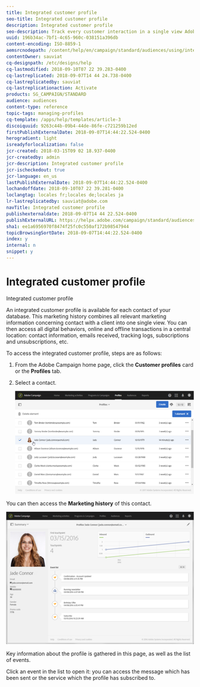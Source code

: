 ```yaml
---
title: Integrated customer profile
seo-title: Integrated customer profile
description: Integrated customer profile
seo-description: Track every customer interaction in a single view Adobe Campaign integrated customer profile is updated throughout the customer life cycle.
uuid: 196b34ac-7bf1-4c65-960c-038151a396db
content-encoding: ISO-8859-1
aemsrcnodepath: /content/help/en/campaign/standard/audiences/using/integrated-customer-profile
contentOwner: sauviat
cq-designpath: /etc/designs/help
cq-lastmodified: 2018-09-10T07 22 39.283-0400
cq-lastreplicated: 2018-09-07T14 44 24.738-0400
cq-lastreplicatedby: sauviat
cq-lastreplicationaction: Activate
products: SG_CAMPAIGN/STANDARD
audience: audiences
content-type: reference
topic-tags: managing-profiles
cq-template: /apps/help/templates/article-3
discoiquuid: 9263c44b-09b4-44de-86fe-c721259b12ed
firstPublishExternalDate: 2018-09-07T14:44:22.524-0400
herogradient: light
isreadyforlocalization: false
jcr-created: 2018-03-15T09 02 18.937-0400
jcr-createdby: admin
jcr-description: Integrated customer profile
jcr-ischeckedout: true
jcr-language: en_us
lastPublishExternalDate: 2018-09-07T14:44:22.524-0400
lochandoffdate: 2018-09-10T07 22 39.281-0400
loclangtag: locales fr;locales de;locales ja
lr-lastreplicatedby: sauviat@adobe.com
navTitle: Integrated customer profile
publishexternaldate: 2018-09-07T14 44 22.524-0400
publishExternalURL: https://helpx.adobe.com/campaign/standard/audiences/using/integrated-customer-profile.html
sha1: ee1a6956970f8474f25fc0c550af172b98547944
topicBrowsingSortDate: 2018-09-07T14:44:22.524-0400
index: y
internal: n
snippet: y
---
```


# Integrated customer profile

Integrated customer profile

An integrated customer profile is available for each contact of your database. This marketing history combines all relevant marketing information concerning contact with a client into one single view. You can then access all digital behaviors, online and offline transactions in a central location: contact information, emails received, tracking logs, subscriptions and unsubscriptions, etc.

To access the integrated customer profile, steps are as follows:

1. From the Adobe Campaign home page, click the **Customer profiles** card or the **Profiles** tab.
1. Select a contact.

   ![](assets/mkt_hist_access.png)

You can then access the **Marketing history** of this contact.

![](assets/mkt_hist_view.png)

Key information about the profile is gathered in this page, as well as the list of events.

Click an event in the list to open it: you can access the message which has been sent or the service which the profile has subscribed to.
